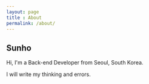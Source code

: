 ```yaml
---
layout: page
title : About
permalink: /about/
---
```


## Sunho

Hi, I'm a Back-end Developer from Seoul, South Korea.

I will write my thinking and errors.
